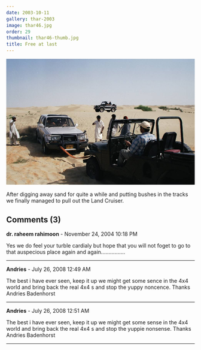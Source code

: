 ```yaml
---
date: 2003-10-11
gallery: thar-2003
image: thar46.jpg
order: 29
thumbnail: thar46-thumb.jpg
title: Free at last
---
```


![Free at last](./thar46.jpg)

After digging away sand for quite a while and putting bushes in the tracks we finally managed to pull out the Land Cruiser.

<div id="comments">

## Comments (3)

**dr. raheem rahimoon** - November 24, 2004 10:18 PM

Yes we do feel your turble cardialy but hope that you will not foget to go to that auspecious place again and again................

---

**Andries** - July 26, 2008 12:49 AM

The best i have ever seen, keep it up we might get some sence in the 4x4 world and bring back the real 4x4 s and stop the yuppy noncence.
Thanks
Andries Badenhorst

---

**Andries** - July 26, 2008 12:51 AM

The best i have ever seen, keep it up we might get some sense in the 4x4 world and bring back the real 4x4 s and stop the yuppie nonsense.
Thanks
Andries Badenhorst

---

</div>